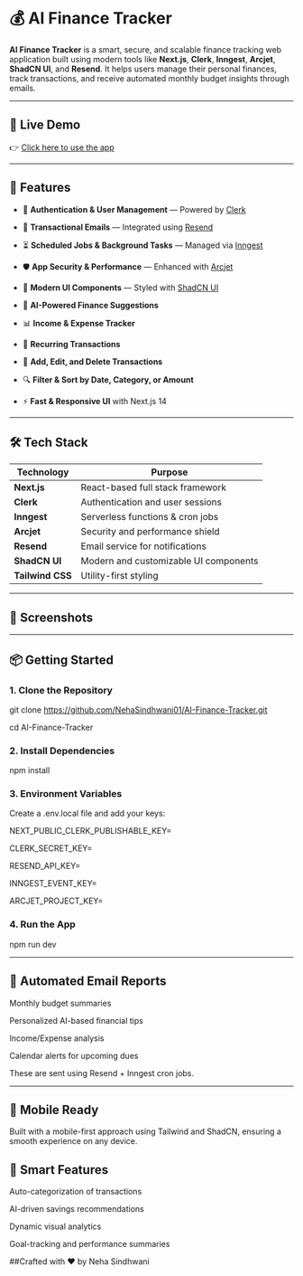 # 💰 AI Finance Tracker

**AI Finance Tracker** is a smart, secure, and scalable finance tracking web application built using modern tools like **Next.js**, **Clerk**, **Inngest**, **Arcjet**, **ShadCN UI**, and **Resend**. It helps users manage their personal finances, track transactions, and receive automated monthly budget insights through emails.

---


## 🔗 Live Demo

👉 [Click here to use the app](https://ai-finance-tracker-rho.vercel.app/)

---


## 🚀 Features

- 🔐 **Authentication & User Management** — Powered by [Clerk](https://clerk.dev)
  
- 📩 **Transactional Emails** — Integrated using [Resend](https://resend.com/)
  
- ⏳ **Scheduled Jobs & Background Tasks** — Managed via [Inngest](https://www.inngest.com/)
  
- 🛡️ **App Security & Performance** — Enhanced with [Arcjet](https://arcjet.com/)
  
- 💅 **Modern UI Components** — Styled with [ShadCN UI](https://ui.shadcn.com/)
  
- 🧠 **AI-Powered Finance Suggestions**
  
- 📊 **Income & Expense Tracker**
  
- 📆 **Recurring Transactions**
  
- 📝 **Add, Edit, and Delete Transactions**
  
- 🔍 **Filter & Sort by Date, Category, or Amount**
  
- ⚡ **Fast & Responsive UI** with Next.js 14

---

## 🛠️ Tech Stack

| Technology  | Purpose                                 |
|-------------|------------------------------------------|
| **Next.js** | React-based full stack framework         |
| **Clerk**   | Authentication and user sessions         |
| **Inngest** | Serverless functions & cron jobs         |
| **Arcjet**  | Security and performance shield          |
| **Resend**  | Email service for notifications          |
| **ShadCN UI**| Modern and customizable UI components  |
| **Tailwind CSS** | Utility-first styling               |

---

## 📸 Screenshots


---

## 📦 Getting Started

### 1. Clone the Repository

git clone https://github.com/NehaSindhwani01/AI-Finance-Tracker.git

cd AI-Finance-Tracker

### 2. Install Dependencies

npm install

### 3. Environment Variables

Create a .env.local file and add your keys:

NEXT_PUBLIC_CLERK_PUBLISHABLE_KEY=

CLERK_SECRET_KEY=

RESEND_API_KEY=

INNGEST_EVENT_KEY=

ARCJET_PROJECT_KEY=

### 4. Run the App

npm run dev

---

## 📧 Automated Email Reports

Monthly budget summaries

Personalized AI-based financial tips

Income/Expense analysis

Calendar alerts for upcoming dues

These are sent using Resend + Inngest cron jobs.

---


## 📱 Mobile Ready

Built with a mobile-first approach using Tailwind and ShadCN, ensuring a smooth experience on any device.

## 🧠 Smart Features
Auto-categorization of transactions

AI-driven savings recommendations

Dynamic visual analytics

Goal-tracking and performance summaries


##Crafted with ❤️ by Neha Sindhwani
